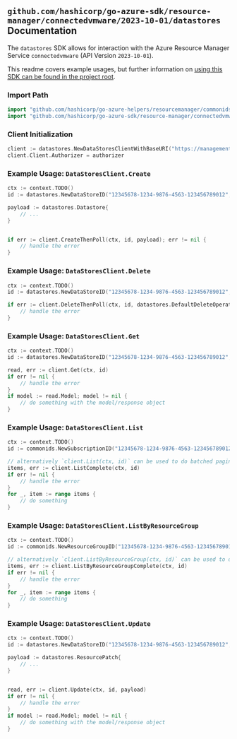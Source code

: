 
## `github.com/hashicorp/go-azure-sdk/resource-manager/connectedvmware/2023-10-01/datastores` Documentation

The `datastores` SDK allows for interaction with the Azure Resource Manager Service `connectedvmware` (API Version `2023-10-01`).

This readme covers example usages, but further information on [using this SDK can be found in the project root](https://github.com/hashicorp/go-azure-sdk/tree/main/docs).

### Import Path

```go
import "github.com/hashicorp/go-azure-helpers/resourcemanager/commonids"
import "github.com/hashicorp/go-azure-sdk/resource-manager/connectedvmware/2023-10-01/datastores"
```


### Client Initialization

```go
client := datastores.NewDataStoresClientWithBaseURI("https://management.azure.com")
client.Client.Authorizer = authorizer
```


### Example Usage: `DataStoresClient.Create`

```go
ctx := context.TODO()
id := datastores.NewDataStoreID("12345678-1234-9876-4563-123456789012", "example-resource-group", "dataStoreValue")

payload := datastores.Datastore{
	// ...
}


if err := client.CreateThenPoll(ctx, id, payload); err != nil {
	// handle the error
}
```


### Example Usage: `DataStoresClient.Delete`

```go
ctx := context.TODO()
id := datastores.NewDataStoreID("12345678-1234-9876-4563-123456789012", "example-resource-group", "dataStoreValue")

if err := client.DeleteThenPoll(ctx, id, datastores.DefaultDeleteOperationOptions()); err != nil {
	// handle the error
}
```


### Example Usage: `DataStoresClient.Get`

```go
ctx := context.TODO()
id := datastores.NewDataStoreID("12345678-1234-9876-4563-123456789012", "example-resource-group", "dataStoreValue")

read, err := client.Get(ctx, id)
if err != nil {
	// handle the error
}
if model := read.Model; model != nil {
	// do something with the model/response object
}
```


### Example Usage: `DataStoresClient.List`

```go
ctx := context.TODO()
id := commonids.NewSubscriptionID("12345678-1234-9876-4563-123456789012")

// alternatively `client.List(ctx, id)` can be used to do batched pagination
items, err := client.ListComplete(ctx, id)
if err != nil {
	// handle the error
}
for _, item := range items {
	// do something
}
```


### Example Usage: `DataStoresClient.ListByResourceGroup`

```go
ctx := context.TODO()
id := commonids.NewResourceGroupID("12345678-1234-9876-4563-123456789012", "example-resource-group")

// alternatively `client.ListByResourceGroup(ctx, id)` can be used to do batched pagination
items, err := client.ListByResourceGroupComplete(ctx, id)
if err != nil {
	// handle the error
}
for _, item := range items {
	// do something
}
```


### Example Usage: `DataStoresClient.Update`

```go
ctx := context.TODO()
id := datastores.NewDataStoreID("12345678-1234-9876-4563-123456789012", "example-resource-group", "dataStoreValue")

payload := datastores.ResourcePatch{
	// ...
}


read, err := client.Update(ctx, id, payload)
if err != nil {
	// handle the error
}
if model := read.Model; model != nil {
	// do something with the model/response object
}
```
